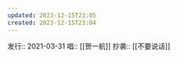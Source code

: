 ```yaml
---
updated: 2023-12-15T23:05
created: 2023-12-15T23:04
---
```

发行:: 2021-03-31 
唱:: [[贺一航]]
抄袭:: [[不要说话]]